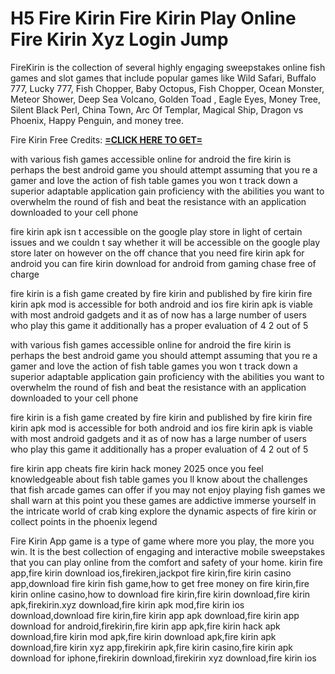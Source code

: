 # H5 Fire Kirin Fire Kirin Play Online Fire Kirin Xyz Login Jump

FireKirin is the collection of several highly engaging sweepstakes online fish games and slot games that include popular games like Wild Safari, Buffalo 777, Lucky 777, Fish Chopper, Baby Octopus, Fish Chopper, Ocean Monster, Meteor Shower, Deep Sea Volcano, Golden Toad , Eagle Eyes, Money Tree, Silent Black Perl, China Town, Arc Of Templar, Magical Ship, Dragon vs Phoenix, Happy Penguin, and money tree.

Fire Kirin Free Credits: **[=CLICK HERE TO GET=](https://www.google.com/url?q=https%3A%2F%2Fappbitly.com%2FNtEaj)**

with various fish games accessible online for android the fire kirin is perhaps the best android game you should attempt assuming that you re a gamer and love the action of fish table games you won t track down a superior adaptable application gain proficiency with the abilities you want to overwhelm the round of fish and beat the resistance with an application downloaded to your cell phone

fire kirin apk isn t accessible on the google play store in light of certain issues and we couldn t say whether it will be accessible on the google play store later on however on the off chance that you need fire kirin apk for android you can fire kirin download for android from gaming chase free of charge

fire kirin is a fish game created by fire kirin and published by fire kirin fire kirin apk mod is accessible for both android and ios fire kirin apk is viable with most android gadgets and it as of now has a large number of users who play this game it additionally has a proper evaluation of 4 2 out of 5

with various fish games accessible online for android the fire kirin is perhaps the best android game you should attempt assuming that you re a gamer and love the action of fish table games you won t track down a superior adaptable application gain proficiency with the abilities you want to overwhelm the round of fish and beat the resistance with an application downloaded to your cell phone

fire kirin is a fish game created by fire kirin and published by fire kirin fire kirin apk mod is accessible for both android and ios fire kirin apk is viable with most android gadgets and it as of now has a large number of users who play this game it additionally has a proper evaluation of 4 2 out of 5

fire kirin app cheats fire kirin hack money 2025 once you feel knowledgeable about fish table games you ll know about the challenges that fish arcade games can offer if you may not enjoy playing fish games we shall warn at this point you these games are addictive immerse yourself in the intricate world of crab king explore the dynamic aspects of fire kirin or collect points in the phoenix legend

Fire Kirin App game is a type of game where more you play, the more you win. It is the best collection of engaging and interactive mobile sweepstakes that you can play online from the comfort and safety of your home.
kirin fire app,fire kirin download ios,firekiren,jackpot fire kirin,fire kirin casino app,download fire kirin fish game,how to get free money on fire kirin,fire kirin online casino,how to download fire kirin,fire kirin download,fire kirin apk,firekirin.xyz download,fire kirin apk mod,fire kirin ios download,download fire kirin,fire kirin app apk download,fire kirin app download for android,firekirin,fire kirin app apk,fire kirin hack apk download,fire kirin mod apk,fire kirin download apk,fire kirin apk download,fire kirin xyz app,firekirin apk,fire kirin casino,fire kirin apk download for iphone,firekirin download,firekirin xyz download,fire kirin ios
